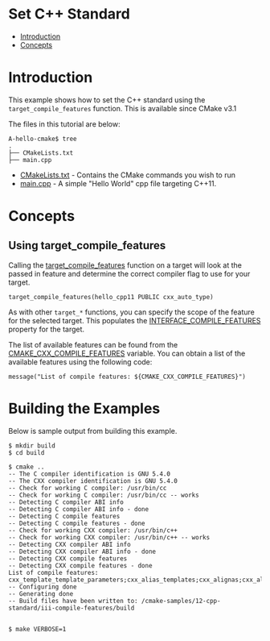 # Set C++ Standard

- [Introduction](#Introduction)
- [Concepts](#Concepts)

# Introduction

This example shows how to set the C++ standard using the `target_compile_features` function. This is available since CMake v3.1

The files in this tutorial are below:

```
A-hello-cmake$ tree
.
├── CMakeLists.txt
├── main.cpp
```

  * [CMakeLists.txt](CMakeLists.txt) - Contains the CMake commands you wish to run
  * [main.cpp](main.cpp) - A simple "Hello World" cpp file targeting C++11.

# Concepts

## Using target_compile_features

Calling the [target_compile_features](https://cmake.org/cmake/help/v3.12/command/target_compile_features.html) function on a target will look at the passed in feature and determine the correct compiler flag to use for your target.

````
target_compile_features(hello_cpp11 PUBLIC cxx_auto_type)
````

As with other `target_*` functions, you can specify the scope of the feature for the selected target. This populates the [INTERFACE_COMPILE_FEATURES](https://cmake.org/cmake/help/v3.12/prop_tgt/INTERFACE_COMPILE_FEATURES.html#prop_tgt:INTERFACE_COMPILE_FEATURES) property for the target.

The list of available features can be found from the [CMAKE_CXX_COMPILE_FEATURES](https://cmake.org/cmake/help/v3.12/variable/CMAKE_CXX_COMPILE_FEATURES.html#variable:CMAKE_CXX_COMPILE_FEATURES) variable. You can obtain a list of the available features using the following code:

````
message("List of compile features: ${CMAKE_CXX_COMPILE_FEATURES}")
````

# Building the Examples

Below is sample output from building this example.

````
$ mkdir build
$ cd build

$ cmake ..
-- The C compiler identification is GNU 5.4.0
-- The CXX compiler identification is GNU 5.4.0
-- Check for working C compiler: /usr/bin/cc
-- Check for working C compiler: /usr/bin/cc -- works
-- Detecting C compiler ABI info
-- Detecting C compiler ABI info - done
-- Detecting C compile features
-- Detecting C compile features - done
-- Check for working CXX compiler: /usr/bin/c++
-- Check for working CXX compiler: /usr/bin/c++ -- works
-- Detecting CXX compiler ABI info
-- Detecting CXX compiler ABI info - done
-- Detecting CXX compile features
-- Detecting CXX compile features - done
List of compile features: cxx_template_template_parameters;cxx_alias_templates;cxx_alignas;cxx_alignof;cxx_attributes;cxx_auto_type;cxx_constexpr;cxx_decltype;cxx_decltype_incomplete_return_types;cxx_default_function_template_args;cxx_defaulted_functions;cxx_defaulted_move_initializers;cxx_delegating_constructors;cxx_deleted_functions;cxx_enum_forward_declarations;cxx_explicit_conversions;cxx_extended_friend_declarations;cxx_extern_templates;cxx_final;cxx_func_identifier;cxx_generalized_initializers;cxx_inheriting_constructors;cxx_inline_namespaces;cxx_lambdas;cxx_local_type_template_args;cxx_long_long_type;cxx_noexcept;cxx_nonstatic_member_init;cxx_nullptr;cxx_override;cxx_range_for;cxx_raw_string_literals;cxx_reference_qualified_functions;cxx_right_angle_brackets;cxx_rvalue_references;cxx_sizeof_member;cxx_static_assert;cxx_strong_enums;cxx_thread_local;cxx_trailing_return_types;cxx_unicode_literals;cxx_uniform_initialization;cxx_unrestricted_unions;cxx_user_literals;cxx_variadic_macros;cxx_variadic_templates;cxx_aggregate_default_initializers;cxx_attribute_deprecated;cxx_binary_literals;cxx_contextual_conversions;cxx_decltype_auto;cxx_digit_separators;cxx_generic_lambdas;cxx_lambda_init_captures;cxx_relaxed_constexpr;cxx_return_type_deduction;cxx_variable_templates
-- Configuring done
-- Generating done
-- Build files have been written to: /cmake-samples/12-cpp-standard/iii-compile-features/build


$ make VERBOSE=1
````

